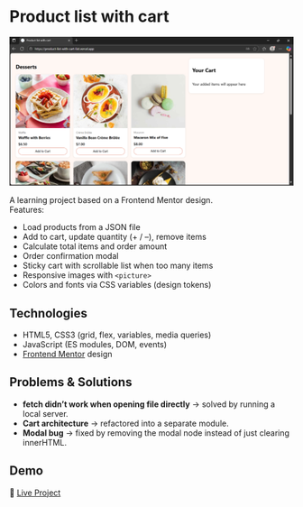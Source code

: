 # Product list with cart

![Preview](./Preview.png)

A learning project based on a Frontend Mentor design.  
Features:
- Load products from a JSON file
- Add to cart, update quantity (+ / –), remove items
- Calculate total items and order amount
- Order confirmation modal
- Sticky cart with scrollable list when too many items
- Responsive images with `<picture>`
- Colors and fonts via CSS variables (design tokens)

## Technologies
- HTML5, CSS3 (grid, flex, variables, media queries)
- JavaScript (ES modules, DOM, events)
- [Frontend Mentor](https://www.frontendmentor.io/) design

## Problems & Solutions
- **fetch didn’t work when opening file directly** → solved by running a local server.  
- **Cart architecture** → refactored into a separate module.  
- **Modal bug** → fixed by removing the modal node instead of just clearing innerHTML.  

## Demo  
🔗 [Live Project](https://product-list-with-cart-list.vercel.app/)

